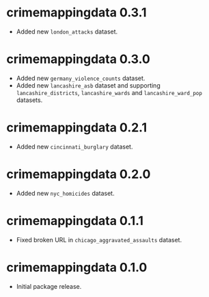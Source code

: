# crimemappingdata 0.3.1

* Added new `london_attacks` dataset.

# crimemappingdata 0.3.0

* Added new `germany_violence_counts` dataset.
* Added new `lancashire_asb` dataset and supporting `lancashire_districts`,
  `lancashire_wards` and `lancashire_ward_pop` datasets.


# crimemappingdata 0.2.1

* Added new `cincinnati_burglary` dataset.


# crimemappingdata 0.2.0

* Added new `nyc_homicides` dataset.


# crimemappingdata 0.1.1

* Fixed broken URL in `chicago_aggravated_assaults` dataset.


# crimemappingdata 0.1.0

* Initial package release.
